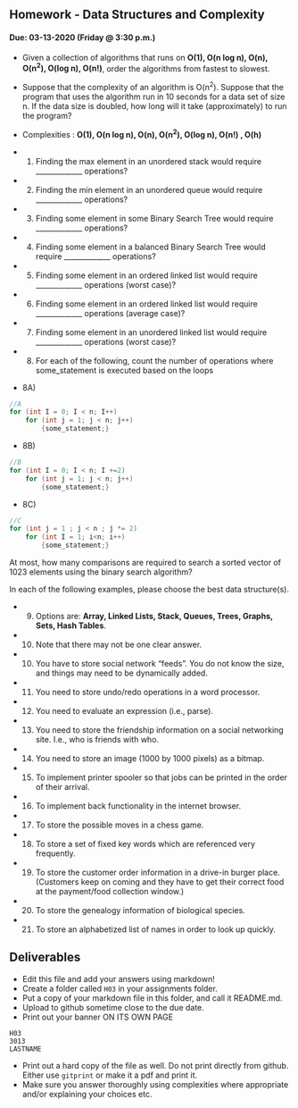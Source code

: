 ## Homework - Data Structures and Complexity
#### Due: 03-13-2020 (Friday @ 3:30 p.m.)

- Given a collection of algorithms that runs on **O(1), O(n log n), O(n), O(n<sup>2</sup>), O(log n), O(n!)**, order the algorithms from fastest to slowest.
- Suppose that the complexity of an algorithm is O(n<sup>2</sup>). Suppose that the program that uses the algorithm run in 10 seconds for a data set of size n. If the data size is doubled, how long will it take (approximately) to run the program? 


- Complexities : **O(1), O(n log n), O(n), O(n<sup>2</sup>), O(log n), O(n!) , O(h)**
- 1) Finding the max element in an unordered stack would require _____________ operations?
- 2) Finding the min element in an unordered queue would require _____________ operations?
- 3) Finding some element in some Binary Search Tree would require _____________ operations?
- 4) Finding some element in a balanced Binary Search Tree would require _____________ operations?
- 5) Finding some element in an ordered linked list would require _____________ operations (worst case)?
- 6) Finding some element in an ordered linked list would require _____________ operations (average case)?
- 7) Finding some element in an unordered linked list would require _____________ operations (worst case)?


- 8) For each of the following, count the number of operations where some_statement is executed based on the loops

- 8A)
```cpp
//A
for (int I = 0; I < n; I++)
    for (int j = 1; j < n; j++)
        {some_statement;}
```
- 8B)
```cpp
//B
for (int I = 0; I < n; I +=2)
    for (int j = 1; j < n; j++)
        {some_statement;}
```

- 8C)
```cpp
//C
for (int j = 1 ; j < n ; j *= 2)
    for (int I = 1; i<n; i++)
        {some_statement;} 
```

At most, how many comparisons are required to search a sorted vector of 1023 elements using the binary
search algorithm?

In each of the following examples, please choose the best data structure(s).
- 9) Options are: **Array, Linked Lists, Stack, Queues, Trees, Graphs, Sets, Hash Tables**. 
- 10) Note that there may not be one clear answer.

- 10) You have to store social network “feeds”. You do not know the size, and things may need to be dynamically added.
- 11) You need to store undo/redo operations in a word processor.
- 12) You need to evaluate an expression (i.e., parse).
- 13) You need to store the friendship information on a social networking site. I.e., who is friends with who.
- 14) You need to store an image (1000 by 1000 pixels) as a bitmap.
- 15) To implement printer spooler so that jobs can be printed in the order of their arrival.
- 16) To implement back functionality in the internet browser.
- 17) To store the possible moves in a chess game.
- 18) To store a set of fixed key words which are referenced very frequently.
- 19) To store the customer order information in a drive-in burger place. (Customers keep on coming and they have to get their correct food at the payment/food collection window.)
- 20) To store the genealogy information of biological species.
- 21) To store an alphabetized list of names in order to look up quickly.


## Deliverables

- Edit this file and add your answers using markdown!
- Create a folder called `H03` in your assignments folder.
- Put a copy of your markdown file in this folder, and call it README.md.
- Upload to github sometime close to the due date.
- Print out your banner ON ITS OWN PAGE

```
H03
3013
LASTNAME
```

- Print out a hard copy of the file as well. Do not print directly from github. Either use `gitprint` or make it a pdf and print it.
- Make sure you answer thoroughly using complexities where appropriate and/or explaining your choices etc.
